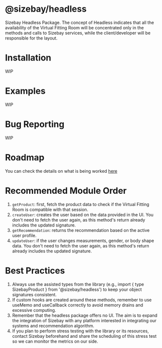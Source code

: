 # @sizebay/headless
Sizebay Headless Package. The concept of Headless indicates that all the availability of the Virtual Fitting Room will be concentrated only in the methods and calls to Sizebay services, while the client/developer will be responsible for the layout.

# Installation
WIP

# Examples
WIP

# Bug Reporting
WIP

# Roadmap
You can check the details on what is being worked [here](https://github.com/sizebay/headless/issues)


# Recommended Module Order
1. `getProduct`: first, fetch the product data to check if the Virtual Fitting Room is compatible with that session.
2. `createUser`: creates the user based on the data provided in the UI. You don't need to fetch the user again, as this method's return already includes the updated signature.
3. `getRecommendation`: returns the recommendation based on the active user profile.
4. `updateUser`: if the user changes measurements, gender, or body shape data. You don't need to fetch the user again, as this method's return already includes the updated signature.

# Best Practices
1. Always use the assisted types from the library (e.g., import { type SizebayProduct } from '@sizebay/headless') to keep your object signatures consistent.
2. If custom hooks are created around these methods, remember to use useMemo and useCallback correctly to avoid memory drains and excessive computing.
3. Remember that the headless package offers no UI. The aim is to expand the integration of Sizebay with any platform interested in integrating our systems and recommendation algorithm.
4. If you plan to perform stress testing with the library or its resources, contact Sizebay beforehand and share the scheduling of this stress test so we can monitor the metrics on our side.
